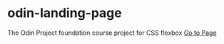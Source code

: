 # odin-landing-page
The Odin Project foundation course project for CSS flexbox
[Go to Page](https://bagir-kaff.github.io/odin-landing-page/index.html)
